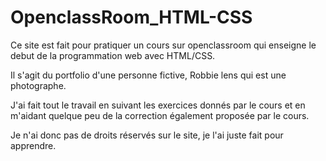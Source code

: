 # OpenclassRoom_HTML-CSS

Ce site est fait pour pratiquer un cours sur openclassroom qui enseigne le debut de la programmation web avec HTML/CSS.

Il s'agit du portfolio d'une personne fictive, Robbie lens qui est une photographe.

J'ai fait tout le travail en suivant les exercices donnés par le cours et en m'aidant quelque peu de la correction également proposée par le cours.

Je n'ai donc pas de droits réservés  sur le site, je l'ai juste fait pour apprendre.
